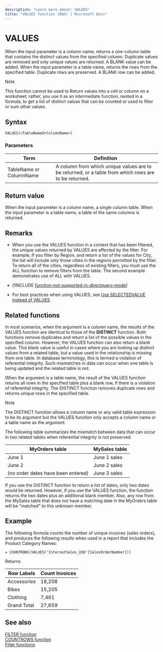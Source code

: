 ```yaml
---
description: "Learn more about: VALUES"
title: "VALUES function (DAX) | Microsoft Docs"
---
```

# VALUES

When the input parameter is a column name, returns a one-column table that contains the distinct values from the specified column. Duplicate values are removed and only unique values are returned. A BLANK value can be added. When the input parameter is a table name, returns the rows from the specified table. Duplicate rows are preserved. A BLANK row can be added.  
  
> [!NOTE]  
> This function cannot be used to Return values into a cell or column on a worksheet; rather, you use it as an intermediate function, nested in a formula, to get a list of distinct values that can be counted or used to filter or sum other values.  
  
## Syntax  
  
```dax
VALUES(<TableNameOrColumnName>)  
```
  
### Parameters
  
|Term|Definition|  
|--------|--------------|  
|TableName or ColumnName|A column from which unique values are to be returned, or a table from which rows are to be returned.|  
  
## Return value

When the input parameter is a column name, a single column table. When the input parameter is a table name, a table of the same columns is returned.
  
## Remarks

- When you use the VALUES function in a context that has been filtered, the unique values returned by VALUES are affected by the filter. For example, if you filter by Region, and return a list of the values for City, the list will include only those cities in the regions permitted by the filter. To return all of the cities, regardless of existing filters, you must use the ALL function to remove filters from the table. The second example demonstrates use of ALL with VALUES.  
  
- [!INCLUDE [function-not-supported-in-directquery-mode](includes/function-not-supported-in-directquery-mode.md)]

- For best practices when using VALUES, see [Use SELECTEDVALUE instead of VALUES](best-practices/dax-selectedvalue.md).

## Related functions

In most scenarios, when the argument is a column name, the results of the VALUES function are identical to those of the **DISTINCT** function. Both functions remove duplicates and return a list of the possible values in the specified column. However, the VALUES function can also return a blank value. This blank value is useful in cases where you are looking up distinct values from a related table, but a value used in the relationship is missing from one table. In database terminology, this is termed a violation of referential integrity. Such mismatches in data can occur when one table is being updated and the related table is not. 

When the argument is a table name, the result of the VALUES function returns all rows in the specified table plus a blank row, if there is a violation of referential integrity. The DISTINCT function removes duplicate rows and returns unique rows in the specified table.

>[!NOTE]  
> The DISTINCT function allows a column name or any valid table expression to be its argument but the VALUES function only accepts a column name or a table name as the argument.

The following table summarizes the mismatch between data that can occur in two related tables when referential integrity is not preserved.  
  
|MyOrders table|MySales table|  
|------------------|-----------------|  
|June 1|June 1 sales|  
|June 2|June 2 sales|  
|(no order dates have been entered)|June 3 sales|  
  
If you use the DISTINCT function to return a list of dates, only two dates would be returned. However, if you use the VALUES function, the function returns the two dates plus an additional blank member. Also, any row from the MySales table that does not have a matching date in the MyOrders table will be "matched" to this unknown member.  
  
## Example

The following formula counts the number of unique invoices (sales orders), and produces the following results when used in a report that includes the Product Category Names:  

```dax
= COUNTROWS(VALUES('InternetSales_USD'[SalesOrderNumber]))  
```

Returns
  
|Row Labels|Count Invoices|  
|--------------|------------------|  
|Accessories|18,208|  
|Bikes|15,205|  
|Clothing|7,461|  
|Grand Total|27,659|  

## See also

[FILTER function](filter-function-dax.md)  
[COUNTROWS function](countrows-function-dax.md)  
[Filter functions](filter-functions-dax.md)  
